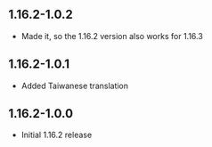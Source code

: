 ## 1.16.2-1.0.2

* Made it, so the 1.16.2 version also works for 1.16.3

## 1.16.2-1.0.1

* Added Taiwanese translation

## 1.16.2-1.0.0

* Initial 1.16.2 release
